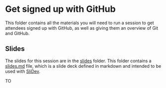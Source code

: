# Get signed up with GitHub

This folder contains all the materials you will need to run a session to get attendees signed up with GitHub, as well as giving them an overview of Git and GitHub.

## Slides

The slides for this session are in the [slides](./slides/) folder. This folder contains a [slides.md](./slides/slides.md) file, which is a slide deck defined in markdown and intended to be used with [SliDev](https://sli.dev).

TO 